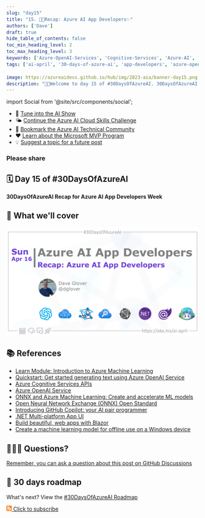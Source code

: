 ```yaml
---
slug: "day15"
title: "15. 🧑‍💻Recap: Azure AI App Developers✨"
authors: ['Dave']
draft: true
hide_table_of_contents: false
toc_min_heading_level: 2
toc_max_heading_level: 3
keywords: ['Azure-OpenAI-Services', 'Cognitive-Services', 'Azure-AI', 'Cognitive-Search', 'onnx', 'dotnet', 'Blazor', 'CoPilot']
tags: ['ai-april', '30-days-of-azure-ai', 'app-developers', 'azure-open-ai', 'azure-cognitive-services']

image: https://azureaidevs.github.io/hub/img/2023-aia/banner-day15.png
description: "🧑‍💻Welcome to day 15 of #30DaysOfAzureAI. 30DaysOfAzureAI Recap for Azure AI App Developers Week https://azureaidevs.github.io/hub/2023-aia/day15"
---
```


import Social from '@site/src/components/social';

<head>

  <meta name="twitter:url" content="https://azureaidevs.github.io/hub/2023-aia/day15" />
  <meta name="twitter:title" content="Recap: Azure AI App Developers✨" />
  <meta name="twitter:description" content="🧑‍💻Welcome to day 15 of #30DaysOfAzureAI. 30DaysOfAzureAI Recap for Azure AI App Developers Week" />
  <meta name="twitter:image" content="https://azureaidevs.github.io/hub/img/2023-aia/banner-day15.png" />
  <meta name="twitter:card" content="summary_large_image" />

  <meta property="og:url" content="https://azureaidevs.github.io/hub/2023-aia/day15" />
  <meta property="og:title" content="Recap: Azure AI App Developers✨" />
  <meta property="og:description" content="🧑‍💻Welcome to day 15 of #30DaysOfAzureAI. 30DaysOfAzureAI Recap for Azure AI App Developers Week" />
  <meta property="og:image" content="https://azureaidevs.github.io/hub/img/2023-aia/banner-day15.png" />
  <meta property="og:type" content="article" />
  <meta property="og:site_name" content="Azure AI Developer" />

  <link rel="canonical"  href="https://azureaidevs.github.io/hub/2023-aia/day15"  />

</head>


- 🍿 [Tune into the AI Show](https://aka.ms/ai-april-ai-show)
- 🌤️ [Continue the Azure AI Cloud Skills Challenge](https://aka.ms/30-days-of-azure-ai-challenge)
- 🏫 [Bookmark the Azure AI Technical Community](https://techcommunity.microsoft.com/t5/artificial-intelligence-and/ct-p/AI)
- ❤️ [Learn about the Microsoft MVP Program](https://aka.ms/ai-april-mvp-program)
- 💡 [Suggest a topic for a future post](https://github.com/AzureAiDevs/hub/discussions/categories/call-for-content)

### Please share

<Social
    page_url="https://azureaidevs.github.io/hub/2023-aia/day15"
    image_url="https://azureaidevs.github.io/hub/img/2023-aia/banner-day15.png"
    title="Recap: Azure AI App Developers✨"
    description= "🧑‍💻Welcome to day 15 of #30DaysOfAzureAI. 30DaysOfAzureAI Recap for Azure AI App Developers Week"
    hashtags="AI"
    hashtag="#30DaysOfAzureAi"
/>

## 🗓️ Day 15 of #30DaysOfAzureAI

<!-- README
The following description is also used for the tweet. So it should be action oriented and grab attention 
If you update the description, please update the description: in the frontmatter as well.
-->

**30DaysOfAzureAI Recap for Azure AI App Developers Week**

<!-- README
The following is the intro to the post. It should be a short teaser for the post.
-->



## 🎯 What we'll cover

<!-- README
The following list is the main points of the post. There should be 3-4 main points.
 -->




<!-- 
- Main point 1
- Main point 2
- Main point 3 
- Main point 4
-->


![Image banner for day 15](./../../static/img/2023-aia/banner-day15.png)


<!-- README
Add or update a list relevant references here. These could be links to other blog posts, Microsoft Learn Module, videos, or other resources.
-->



## 📚 References

- [Learn Module: Introduction to Azure Machine Learning](https://learn.microsoft.com/training/modules/intro-to-azure-ml?WT.mc_id=aiml-89446-dglover)
- [Quickstart: Get started generating text using Azure OpenAI Service](https://learn.microsoft.com/azure/cognitive-services/openai/quickstart?pivots=programming-language-studio&WT.mc_id=aiml-89446-dglover)
- [Azure Cognitive Services APIs](https://azure.microsoft.com/products/cognitive-services/api?WT.mc_id=aiml-89446-dglover)
- [Azure OpenAI Service](https://azure.microsoft.com/products/cognitive-services/openai-service?WT.mc_id=aiml-89446-dglover)
- [ONNX and Azure Machine Learning: Create and accelerate ML models](https://learn.microsoft.com/azure/machine-learning/concept-onnx?WT.mc_id=aiml-89446-dglover)
- [Open Neural Network Exchange (ONNX) Open Standard](https://onnx.ai/index.html)
- [Introducing GitHub Copilot: your AI pair programmer](https://github.blog/2021-06-29-introducing-github-copilot-ai-pair-programmer?WT.mc_id=aiml-89446-dglover)
- [.NET Multi-platform App UI](https://dotnet.microsoft.com/apps/maui?WT.mc_id=aiml-89446-dglover)
- [Build beautiful, web apps with Blazor](https://dotnet.microsoft.com/apps/aspnet/web-apps/blazor)
- [Create a machine learning model for offline use on a Windows device](https://learn.microsoft.com/training/modules/add-machine-learning-to-uwp-app?WT.mc_id=aiml-89446-dglover)


<!-- README
The following is the body of the post. It should be an overview of the post that you are referencing.
See the Learn More section, if you supplied a canonical link, then will be displayed here.
-->






## 🙋🏾‍♂️ Questions?

[Remember, you can ask a question about this post on GitHub Discussions](https://github.com/AzureAiDevs/hub/discussions/categories/azure-ai-app-developers)

## 📍 30 days roadmap

What's next? View the [#30DaysOfAzureAI Roadmap](/hub/roadmap/30days)

[![The image is the RSS feed available icon](./../../static/img/2023-aia/rss.png) Click to subscribe](https://azureaidevs.github.io/hub/2023-aia/rss.xml)